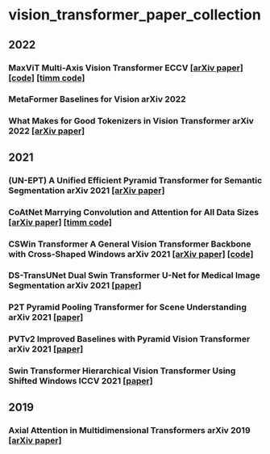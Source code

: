 # vision_transformer_paper_collection

## 2022
### MaxViT Multi-Axis Vision Transformer ECCV [[arXiv paper]](https://arxiv.org/abs/2204.01697) [[code]](https://github.com/google-research/maxvit) [[timm code]](https://github.com/rwightman/pytorch-image-models)
### MetaFormer Baselines for Vision arXiv 2022
### What Makes for Good Tokenizers in Vision Transformer arXiv 2022 [[arXiv paper]](https://arxiv.org/abs/2212.11115)

## 2021
### (UN-EPT) A Unified Efficient Pyramid Transformer for Semantic Segmentation arXiv 2021 [[arXiv paper]](https://arxiv.org/abs/2107.14209)
### CoAtNet Marrying Convolution and Attention for All Data Sizes [[arXiv paper]](https://arxiv.org/abs/2106.04803) [[timm code]](https://github.com/rwightman/pytorch-image-models)
### CSWin Transformer A General Vision Transformer Backbone with Cross-Shaped Windows arXiv 2021 [[arXiv paper]](https://arxiv.org/abs/2107.00652) [[code]](https://github.com/microsoft/CSWin-Transformer)
### DS-TransUNet Dual Swin Transformer U-Net for Medical Image Segmentation arXiv 2021 [[paper]]()
### P2T Pyramid Pooling Transformer for Scene Understanding arXiv 2021 [[paper]]()
### PVTv2 Improved Baselines with Pyramid Vision Transformer arXiv 2021 [[paper]]()
### Swin Transformer Hierarchical Vision Transformer Using Shifted Windows ICCV 2021 [[paper]]()

## 2019
### Axial Attention in Multidimensional Transformers arXiv 2019 [[arXiv paper]](https://arxiv.org/abs/1912.12180)
